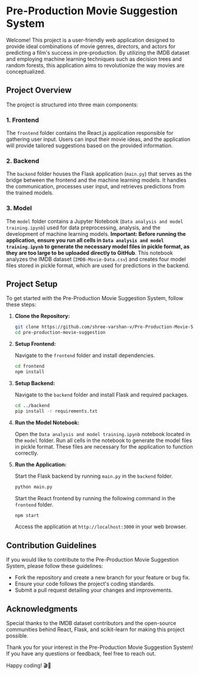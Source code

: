 # Pre-Production Movie Suggestion System

Welcome! This project is a user-friendly web application designed to provide ideal combinations of movie genres, directors, and actors for predicting a film's success in pre-production. By utilizing the IMDB dataset and employing machine learning techniques such as decision trees and random forests, this application aims to revolutionize the way movies are conceptualized.

## Project Overview

The project is structured into three main components:

### 1. Frontend

The `frontend` folder contains the React.js application responsible for gathering user input. Users can input their movie ideas, and the application will provide tailored suggestions based on the provided information.

### 2. Backend

The `backend` folder houses the Flask application (`main.py`) that serves as the bridge between the frontend and the machine learning models. It handles the communication, processes user input, and retrieves predictions from the trained models.

### 3. Model

The `model` folder contains a Jupyter Notebook (`Data analysis and model training.ipynb`) used for data preprocessing, analysis, and the development of machine learning models. **Important: Before running the application, ensure you run all cells in `Data analysis and model training.ipynb` to generate the necessary model files in pickle format, as they are too large to be uploaded directly to GitHub**. This notebook analyzes the IMDB dataset (`IMDB-Movie-Data.csv`) and creates four model files stored in pickle format, which are used for predictions in the backend.

## Project Setup

To get started with the Pre-Production Movie Suggestion System, follow these steps:

1. **Clone the Repository:**

   ```bash
   git clone https://github.com/shree-varshan-v/Pre-Production-Movie-Suggestion-System.git
   cd pre-production-movie-suggestion
   ```

2. **Setup Frontend:**

   Navigate to the `frontend` folder and install dependencies.

   ```bash
   cd frontend
   npm install
   ```

3. **Setup Backend:**

   Navigate to the `backend` folder and install Flask and required packages.

   ```bash
   cd ../backend
   pip install -r requirements.txt
   ```
4. **Run the Model Notebook:**

   Open the `Data analysis and model training.ipynb` notebook located in the `model` folder. Run all cells in the notebook to generate the model files in pickle format. These files are necessary for the application to function correctly.

5. **Run the Application:**

   Start the Flask backend by running `main.py` in the `backend` folder.

   ```bash
   python main.py
   ```

   Start the React frontend by running the following command in the `frontend` folder.

   ```bash
   npm start
   ```

   Access the application at `http://localhost:3000` in your web browser.

## Contribution Guidelines

If you would like to contribute to the Pre-Production Movie Suggestion System, please follow these guidelines:

- Fork the repository and create a new branch for your feature or bug fix.
- Ensure your code follows the project's coding standards.
- Submit a pull request detailing your changes and improvements.

## Acknowledgments

Special thanks to the IMDB dataset contributors and the open-source communities behind React, Flask, and scikit-learn for making this project possible.

Thank you for your interest in the Pre-Production Movie Suggestion System! If you have any questions or feedback, feel free to reach out.

Happy coding! 🎬🚀